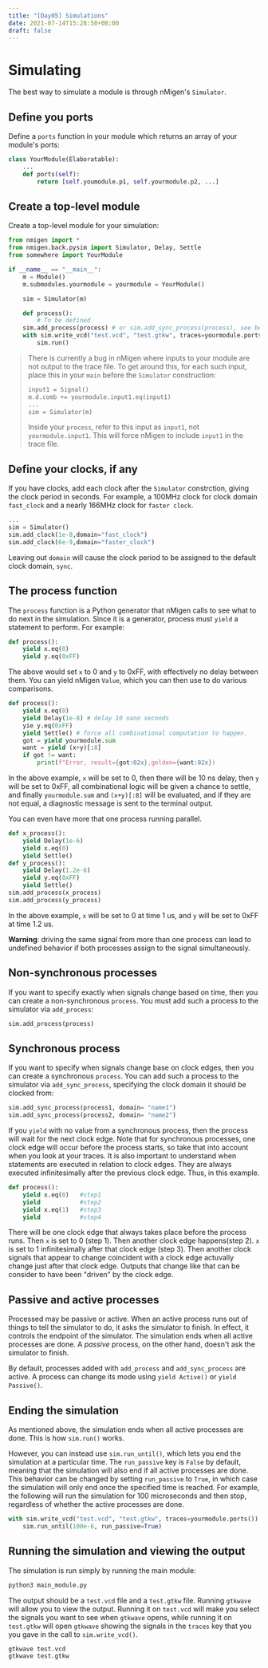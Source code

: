 ```yaml
---
title: "[Day05] Simulations"
date: 2021-07-14T15:28:58+08:00
draft: false
---
```


# Simulating
The best way to simulate a module is through nMigen's `Simulator`.
## Define you ports
Define a `ports` function in your module which returns an array of your module's ports:
```python
class YourModule(Elaboratable):
    ...
    def ports(self):
        return [self.youmodule.p1, self.yourmodule.p2, ...]
```
## Create a top-level module
Create a top-level module for your simulation:
```python
from nmigen import *
from nmigen.back.pysim import Simulator, Delay, Settle
from somewhere import YourModule

if __name__ == "__main__":
    m = Module()
    m.submodules.yourmodule = yourmodule = YourModule()

    sim = Simulator(m)

    def process():
        # To be defined
    sim.add_process(process) # or sim.add_sync_process(process), see below
    with sim.write_vcd("test.vcd", "test.gtkw", traces=yourmodule.ports()):
        sim.run()
```
> There is currently a bug in nMigen where inputs to your module are not output to the trace file. To get around this, for each such input, place this in your `main` before the `Simulator` construction:
>```python
>input1 = Signal()
>m.d.comb += yourmodule.input1.eq(input1)
>...
>sim = Simulator(m)
>```
>Inside your `process`, refer to this input as `input1`, not `yourmodule.input1`. This will force nMigen to include `input1` in the trace file.
## Define your clocks, if any
If you have clocks, add each clock after the `Simulator` constrction, giving the clock period in seconds. For example, a 100MHz clock for clock domain `fast_clock` and a nearly 166MHz clock for `faster clock`.
```python
...
sim = Simulator()
sim.add_clock(1e-8,domain="fast_clock")
sim.add_clock(6e-9,domain="faster_clock")
```
Leaving out `domain` will cause the clock period to be assigned to the default clock domain, `sync`.
## The process function
The `process` function is a Python generator that nMigen calls to see what to do next in the simulation. Since it is a generator, process must `yield` a statement to perform. For example:
```python
def process():
    yield x.eq(0)
    yield y.eq(0xFF)
```
The above would set `x` to 0 and `y` to 0xFF, with effectively no delay between them.
You can yield nMigen `Value`, which you can then use to do various comparisons.
```python
def process():
    yield x.eq(0)
    yield Delay(1e-8) # delay 10 nano seconds
    yie y.eq(0xFF)
    yield Settle() # force all combinational computation to happen.
    got = yield yourmodule.sum
    want = yield (x+y)[:8]
    if got != want:
        print(f"Error, result={got:02x},golden={want:02x})
```
In the above example, `x` will be set to 0, then there will be 10 ns delay, then `y` will be set to 0xFF, all combinational logic will be given a chance to settle, and finally `yourmodule.sum` and `(x+y)[:8]` will be evaluated, and if they are not equal, a diagnostic message is sent to the terminal output.

You can even have more that one process running parallel.
```python
def x_process():
    yield Delay(1e-6)
    yield x.eq(0)
    yield Settle()
def y_process():
    yield Delay(1.2e-6)
    yield y.eq(0xFF)
    yield Settle()
sim.add_process(x_process)
sim.add_process(y_process)
```
In the above example, `x` will be set to 0 at time 1 us, and `y` will be set to 0xFF at time 1.2 us.

**Warning**: driving the same signal from more than one process can lead to undefined behavior if both processes assign to the signal simultaneously.

## Non-synchronous processes
If you want to specify exactly when signals change based on time, then you can create a non-synchronous `process`. You must add such a process to the simulator via `add_process`:
```python
sim.add_process(process)
```
## Synchronous process
If you want to specify when signals change base on clock edges, then you can create a synchronous `process`. You can add such a process to the simulator via `add_sync_process`, specifying the clock domain it should be clocked from:
```python
sim.add_sync_process(process1, domain= "name1")
sim.add_sync_process(process2, domain= "name2")
```
If you `yield` with no value from a synchronous process, then the process will wait for the next clock edge. Note that for synchronous processes, one clock edge will occur before the process starts, so take that into account when you look at your traces.
It is also important to understand when statements are executed in relation to clock edges. They are always executed infinitesimally after the previous clock edge. Thus, in this example.
```python
def process():
    yield x.eq(0)   #step1
    yield           #step2
    yield x.eq(1)   #step3
    yield           #step4
```
There will be one clock edge that always takes place before the process runs. Then `x` is set to 0 (step 1). Then another clock edge happens(step 2). `x` is set to 1 infinitesimally after that clock edge (step 3). Then another clock signals that appear to change coincident with a clock edge actuvally change just after that clock edge. Outputs that change like that can be consider to have been "driven" by the clock edge.
## Passive and active processes
Processed may be passive or active. When an active process runs out of things to tell the simulator to do, it asks the simulator to finish. In effect, it controls the endpoint of the simulator. The simulation ends when all active processes are done. A *passive* process, on the other hand, doesn't ask the simulator to finish.

By default, processes added with `add_process` and `add_sync_process` are active. A process can change its mode using `yield Active()` or `yield Passive()`.

## Ending the simulation
As mentioned above, the simulation ends when all active processes are done. This is how `sim.run()` works.

However, you can instead use `sim.run_until()`, which lets you end the simulation at a particular time. The `run_passive` key is `False` by default, meaning that the simulation will also end if all active processes are done. This behavior can be changed by setting `run_passive` to `True`, in which case the simulation will only end once the specified time is reached. For example, the following will run the simulation for 100 microseconds and then stop, regardless of whether the active processes are done.
```python
with sim.write_vcd("test.vcd", "test.gtkw", traces=yourmodule.ports()):
    sim.run_until(100e-6, run_passive=True)
```
## Running the simulation and viewing the output
The simulation is run simply by running the main module:
```python
python3 main_module.py
```
The output should be a `test.vcd` file and a `test.gtkw` file. Running `gtkwave` will allow you to view the output. Running it on `test.vcd` will make you select the signals you want to see when `gtkwave` opens, while running it on `test.gtkw` will open `gtkwave` showing the signals in the `traces` key that you you gave in the call to `sim.write_vcd()`.
```python
gtkwave test.vcd
gtkwave test.gtkw
```